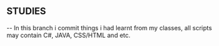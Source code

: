 ## STUDIES
-- In this branch i commit things i had learnt from my classes, all scripts may contain C#, JAVA, CSS/HTML and etc.
